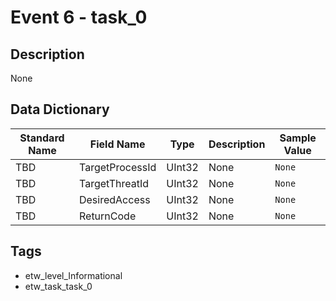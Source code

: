 # Event 6 - task_0

## Description
None

## Data Dictionary
|Standard Name|Field Name|Type|Description|Sample Value|
|---|---|---|---|---|
|TBD|TargetProcessId|UInt32|None|`None`|
|TBD|TargetThreatId|UInt32|None|`None`|
|TBD|DesiredAccess|UInt32|None|`None`|
|TBD|ReturnCode|UInt32|None|`None`|

## Tags
* etw_level_Informational
* etw_task_task_0